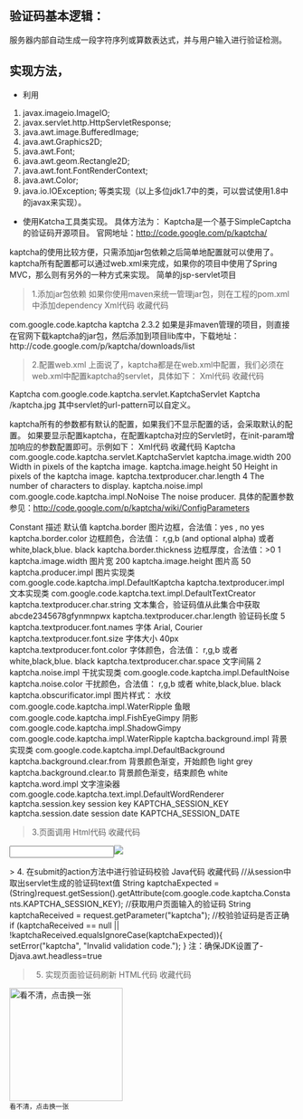## 验证码基本逻辑：
服务器内部自动生成一段字符序列或算数表达式，并与用户输入进行验证检测。
## 实现方法，
* 利用
1. javax.imageio.ImageIO;
2. javax.servlet.http.HttpServletResponse;
3. java.awt.image.BufferedImage;
4. java.awt.Graphics2D;
5. java.awt.Font;
6. java.awt.geom.Rectangle2D;
7. java.awt.font.FontRenderContext;
8. java.awt.Color;
9. java.io.IOException;
等类实现（以上多位jdk1.7中的类，可以尝试使用1.8中的javax来实现）。
* 使用Katcha工具类实现。
具体方法为：
Kaptcha是一个基于SimpleCaptcha的验证码开源项目。
官网地址：http://code.google.com/p/kaptcha/

kaptcha的使用比较方便，只需添加jar包依赖之后简单地配置就可以使用了。kaptcha所有配置都可以通过web.xml来完成，如果你的项目中使用了Spring MVC，那么则有另外的一种方式来实现。
简单的jsp-servlet项目
> 1.添加jar包依赖
如果你使用maven来统一管理jar包，则在工程的pom.xml中添加dependency
Xml代码  收藏代码
<!-- kaptcha -->
<dependency>
    <groupId>com.google.code.kaptcha</groupId>
    <artifactId>kaptcha</artifactId>
    <version>2.3.2</version>
</dependency>
如果是非maven管理的项目，则直接在官网下载kaptcha的jar包，然后添加到项目lib库中，下载地址：http://code.google.com/p/kaptcha/downloads/list


> 2.配置web.xml
上面说了，kaptcha都是在web.xml中配置，我们必须在web.xml中配置kaptcha的servlet，具体如下：
Xml代码  收藏代码
<servlet>
    <servlet-name>Kaptcha</servlet-name>
    <servlet-class>com.google.code.kaptcha.servlet.KaptchaServlet</servlet-class>
</servlet>
<servlet-mapping>
    <servlet-name>Kaptcha</servlet-name>
    <url-pattern>/kaptcha.jpg</url-pattern>
</servlet-mapping>
其中servlet的url-pattern可以自定义。

kaptcha所有的参数都有默认的配置，如果我们不显示配置的话，会采取默认的配置。
如果要显示配置kaptcha，在配置kaptcha对应的Servlet时，在init-param增加响应的参数配置即可。示例如下：
Xml代码  收藏代码
<servlet>
    <servlet-name>Kaptcha</servlet-name>
    <servlet-class>com.google.code.kaptcha.servlet.KaptchaServlet</servlet-class>
    <init-param>
        <param-name>kaptcha.image.width</param-name>
        <param-value>200</param-value>
        <description>Width in pixels of the kaptcha image.</description>
    </init-param>
    <init-param>
        <param-name>kaptcha.image.height</param-name>
        <param-value>50</param-value>
        <description>Height in pixels of the kaptcha image.</description>
    </init-param>
    <init-param>
        <param-name>kaptcha.textproducer.char.length</param-name>
        <param-value>4</param-value>
        <description>The number of characters to display.</description>
    </init-param>
    <init-param>
        <param-name>kaptcha.noise.impl</param-name>
        <param-value>com.google.code.kaptcha.impl.NoNoise</param-value>
        <description>The noise producer.</description>
    </init-param>
</servlet>
具体的配置参数参见：http://code.google.com/p/kaptcha/wiki/ConfigParameters

Constant	描述	默认值
kaptcha.border	图片边框，合法值：yes , no	yes
kaptcha.border.color	边框颜色，合法值： r,g,b (and optional alpha) 或者 white,black,blue.	black
kaptcha.border.thickness	边框厚度，合法值：>0	1
kaptcha.image.width	图片宽	200
kaptcha.image.height	图片高	50
kaptcha.producer.impl	图片实现类	com.google.code.kaptcha.impl.DefaultKaptcha
kaptcha.textproducer.impl	文本实现类	com.google.code.kaptcha.text.impl.DefaultTextCreator
kaptcha.textproducer.char.string	文本集合，验证码值从此集合中获取	abcde2345678gfynmnpwx
kaptcha.textproducer.char.length	验证码长度	5
kaptcha.textproducer.font.names	字体	Arial, Courier
kaptcha.textproducer.font.size	字体大小	40px
kaptcha.textproducer.font.color	字体颜色，合法值： r,g,b  或者 white,black,blue.	black
kaptcha.textproducer.char.space	文字间隔	2
kaptcha.noise.impl	干扰实现类	com.google.code.kaptcha.impl.DefaultNoise
kaptcha.noise.color	干扰颜色，合法值： r,g,b 或者 white,black,blue.	black
kaptcha.obscurificator.impl	图片样式：
水纹com.google.code.kaptcha.impl.WaterRipple
鱼眼com.google.code.kaptcha.impl.FishEyeGimpy
阴影com.google.code.kaptcha.impl.ShadowGimpy
com.google.code.kaptcha.impl.WaterRipple
kaptcha.background.impl	背景实现类	com.google.code.kaptcha.impl.DefaultBackground
kaptcha.background.clear.from	背景颜色渐变，开始颜色	light grey
kaptcha.background.clear.to	背景颜色渐变，结束颜色	white
kaptcha.word.impl	文字渲染器
com.google.code.kaptcha.text.impl.DefaultWordRenderer
kaptcha.session.key	session key	KAPTCHA_SESSION_KEY
kaptcha.session.date	session date	KAPTCHA_SESSION_DATE

> 3.页面调用
Html代码  收藏代码
<form action="submit.action">
    <input type="text" name="kaptcha" value="" /><img src="kaptcha.jpg" />
</form>
> 4. 在submit的action方法中进行验证码校验
Java代码  收藏代码
//从session中取出servlet生成的验证码text值
String kaptchaExpected = (String)request.getSession().getAttribute(com.google.code.kaptcha.Constants.KAPTCHA_SESSION_KEY);
//获取用户页面输入的验证码
String kaptchaReceived = request.getParameter("kaptcha");
//校验验证码是否正确
if (kaptchaReceived == null || !kaptchaReceived.equalsIgnoreCase(kaptchaExpected)){
    setError("kaptcha", "Invalid validation code.");
}
注：确保JDK设置了-Djava.awt.headless=true



> 5. 实现页面验证码刷新
HTML代码  收藏代码
<img src="kaptcha.jpg" width="200" id="kaptchaImage" title="看不清，点击换一张" />
<script type="text/javascript">
    $(function() {
        $('#kaptchaImage').click(function() {$(this).attr('src','kaptcha.jpg?' + Math.floor(Math.random() * 100));});
    });
</script>
<br/><small>看不清，点击换一张</small>

